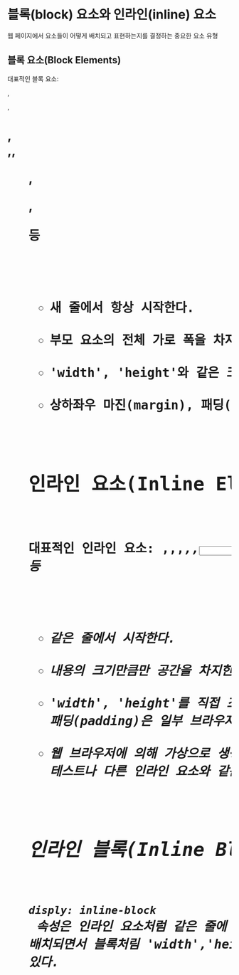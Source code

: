 # 블록(block) 요소와 인라인(inline) 요소

웹 페이지에서 요소들이 어떻게 배치되고 표현하는지를 결정하는 중요한 요소 유형

## 블록 요소(Block Elements)

대표적인 블록 요소: <div>,<p>,<h1>,<form>,<table>,<ul>,<dl>,<pre> 등

- 새 줄에서 항상 시작한다.
- 부모 요소의 전체 가로 폭을 차지한다.
- 'width', 'height'와 같은 크기 속성을 지정할 수 있다.
- 상하좌우 마진(margin), 패딩(padding)을 적용할 수 있다.


## 인라인 요소(Inline Elements)

대표적인 인라인 요소: <span>,<a>,<img>,<em>,<strong>,<input>,<label> 등

- 같은 줄에서 시작한다.
- 내용의 크기만큼만 공간을 차지한다.
- 'width', 'height'를 직접 조절할 수 없으며, 상하마진(margin), 패딩(padding)은 일부 브라우저에서 예상과 다르게 동작할 수 있다.
- 웹 브라우저에 의해 가상으로 생성되는 라인 박스 내에 배치된다. 테스트나 다른 인라인 요소와 같은 흐름으로 배치된다.

## 인라인 블록(Inline Block)

`disply: inline-block` 속성은 인라인 요소처럼 같은 줄에 배치되면서 블록처림 'width','height', 마진, 패딩을 모두 적용할 수 있다. 